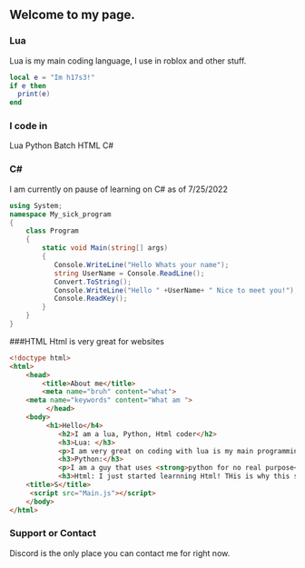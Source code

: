 ## Welcome to my page.
 
 
### Lua

Lua is my main coding language, I use in roblox and other stuff.

```lua
local e = "Im h17s3!"
if e then
  print(e)
end
```

### I code in

Lua 
Python 
Batch
HTML
C#
### C#
I am currently on pause of learning on C# as of 7/25/2022

```csharp
using System;
namespace My_sick_program
{
    class Program
    {
        static void Main(string[] args)
        {
           Console.WriteLine("Hello Whats your name");
           string UserName = Console.ReadLine();
           Convert.ToString();
           Console.WriteLine("Hello " +UserName+ " Nice to meet you!");
           Console.ReadKey();
        }
    }
}
```
###HTML
Html is very great for websites
```html
<!doctype html>
<html>
    <head>
        <title>About me</title>
        <meta name="bruh" content="what">
    <meta name="keywords" content="What am ">
         </head>
    <body>
         <h1>Hello</h4>
            <h2>I am a lua, Python, Html coder</h2>
            <h3>Lua: </h3>
            <p>I am very great on coding with lua is my main programming laugnage</p>
            <h3>Python:</h3>
            <p>I am a guy that uses <strong>python for no real purpose</strong></p>
            <h3>Html: I just started learnning Html! THis is why this site was made!</h3>
    <title>S</title>
     <script src="Main.js"></script>
    </body>
</html>
```
### Support or Contact

Discord is the only place you can contact me for right now.
